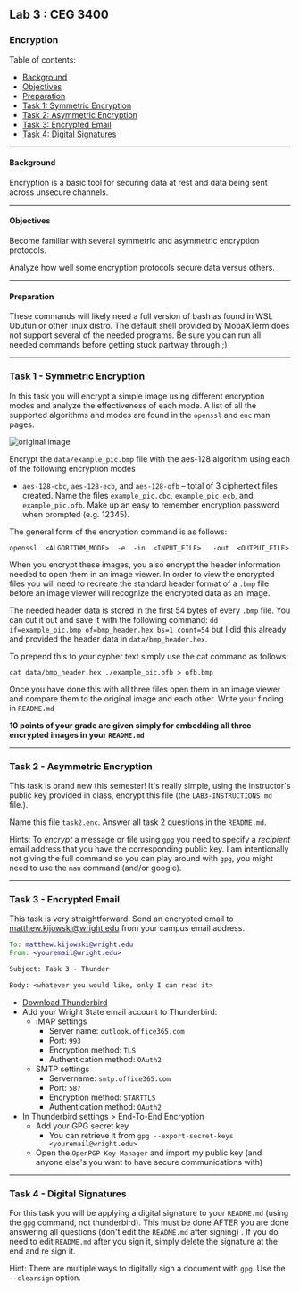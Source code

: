 ## Lab 3 : CEG 3400

### Encryption

Table of contents:
* [Background](LAB3-INSTRUCTIONS.md#background)
* [Objectives](LAB3-INSTRUCTIONS.md#objectives)
* [Preparation](LAB3-INSTRUCTIONS.md#preparation)
* [Task 1: Symmetric Encryption](LAB3-INSTRUCTIONS.md#task-1---symmetric-encryption)
* [Task 2: Asymmetric Encryption](LAB3-INSTRUCTIONS.md#task-2---asymmetric-encryption)
* [Task 3: Encrypted Email](LAB3-INSTRUCTIONS.md#task-3---encrypted-email)
* [Task 4: Digital Signatures](LAB3-INSTRUCTIONS.md#task-4---digital-signatures)

---

#### Background

Encryption is a basic tool for securing data at rest and data being sent across unsecure 
channels.

---

#### Objectives

Become familiar with several symmetric and asymmetric encryption protocols.

Analyze how well some encryption protocols secure data versus others.

---

#### Preparation

These commands will likely need a full version of bash as found in WSL Ubutun or other 
linux distro.  The default shell provided by MobaXTerm does not support several of the 
needed programs.  Be sure you can run all needed commands before getting stuck 
partway through ;)

---

### Task 1 - Symmetric Encryption

In this task you will encrypt a simple image using different encryption modes and analyze the 
effectiveness of each mode.  A list of all the supported algorithms and modes are found in the
`openssl` and `enc` man pages.

![original image](./data/example_pic.bmp)

Encrypt the `data/example_pic.bmp` file with the aes-128 algorithm using each of the following encryption modes 
- `aes-128-cbc`, `aes-128-ecb`, and `aes-128-ofb` – total of 3 ciphertext files created.  Name the files `example_pic.cbc`, 
`example_pic.ecb`, and `example_pic.ofb`.  Make up an easy to remember encryption password when 
prompted (e.g. 12345).

The general form of the encryption command is as follows:

```
openssl  <ALGORITHM_MODE>  -e  -in  <INPUT_FILE>   -out  <OUTPUT_FILE>
```

When you encrypt these images, you also encrypt the header information needed to open them
in an image viewer.
In order to view the encrypted files you will need to recreate the standard header format
of a `.bmp` file before an image viewer will recognize the encrypted data as an image.

The needed header data is stored in the first 54 bytes of every `.bmp` file.  You can cut it out and 
save it with the following command: `dd if=example_pic.bmp of=bmp_header.hex bs=1 count=54`
but I did this already and provided the header data in `data/bmp_header.hex`.

To prepend this to your cypher text simply use the cat command as follows:

```
cat data/bmp_header.hex ./example_pic.ofb > ofb.bmp
```

Once you have done this with all three files open them in an image viewer and compare them to
the original image and each other.  Write your finding in `README.md`

**10 points of your grade are given simply for embedding all three encrypted images in your `README.md`**

---

### Task 2 - Asymmetric Encryption 

This task is brand new this semester!  It's really simple, using the instructor's public
key provided in class, encrypt this file (the `LAB3-INSTRUCTIONS.md` file.).

Name this file `task2.enc`.  Answer all task 2 questions in the `README.md`.

Hints: To *encrypt* a message or file using `gpg` you need to specify a *recipient* email 
address that you have the corresponding public key.  I am intentionally not giving the 
full command so you can play around with `gpg`, you might need to use the `man` command (and/or google).

---

### Task 3 - Encrypted Email

This task is very straightforward.  Send an encrypted email to matthew.kijowski@wright.edu from your campus email address.

```email
To: matthew.kijowski@wright.edu
From: <youremail@wright.edu>

Subject: Task 3 - Thunder

Body: <whatever you would like, only I can read it>
```

* [Download Thunderbird](https://www.thunderbird.net/en-US/)
* Add your Wright State email account to Thunderbird:
  * IMAP settings
    * Server name: `outlook.office365.com`
    * Port: `993`
    * Encryption method: `TLS`
    * Authentication method: `OAuth2`
  * SMTP settings
    * Servername: `smtp.office365.com`
    * Port: `587`
    * Encryption method: `STARTTLS`
    * Authentication method: `OAuth2`
* In Thunderbird settings > End-To-End Encryption 
  * Add your GPG secret key
    * You can retrieve it from `gpg --export-secret-keys <youremail@wright.edu>`
  * Open the `OpenPGP Key Manager` and import my public key (and anyone else's you want to have secure communications with)

---

### Task 4 - Digital Signatures

For this task you will be applying a digital signature to your `README.md` (using the `gpg` command, not thunderbird).  This must be
done AFTER you are done answering all questions (don't edit the `README.md` after signing)
.  If you do need to edit `README.md` after you sign it, simply delete the signature at the end and re sign it.

Hint: There are multiple ways to digitally sign a document with `gpg`.  Use the `--clearsign` option.


